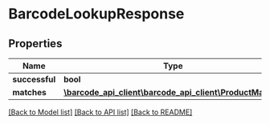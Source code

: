 # BarcodeLookupResponse

## Properties
Name | Type | Description | Notes
------------ | ------------- | ------------- | -------------
**successful** | **bool** |  | [optional] 
**matches** | [**\barcode_api_client\barcode_api_client\ProductMatch[]**](ProductMatch.md) |  | [optional] 

[[Back to Model list]](../README.md#documentation-for-models) [[Back to API list]](../README.md#documentation-for-api-endpoints) [[Back to README]](../README.md)


